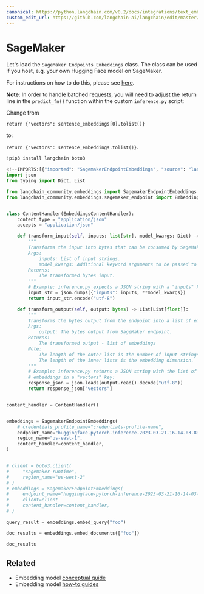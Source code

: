 ```yaml
---
canonical: https://python.langchain.com/v0.2/docs/integrations/text_embedding/sagemaker-endpoint/
custom_edit_url: https://github.com/langchain-ai/langchain/edit/master/docs/docs/integrations/text_embedding/sagemaker-endpoint.ipynb
---
```


# SageMaker

Let's load the `SageMaker Endpoints Embeddings` class. The class can be used if you host, e.g. your own Hugging Face model on SageMaker.

For instructions on how to do this, please see [here](https://www.philschmid.de/custom-inference-huggingface-sagemaker). 

**Note**: In order to handle batched requests, you will need to adjust the return line in the `predict_fn()` function within the custom `inference.py` script:

Change from

`return {"vectors": sentence_embeddings[0].tolist()}`

to:

`return {"vectors": sentence_embeddings.tolist()}`.

```python
!pip3 install langchain boto3
```

```python
<!--IMPORTS:[{"imported": "SagemakerEndpointEmbeddings", "source": "langchain_community.embeddings", "docs": "https://api.python.langchain.com/en/latest/embeddings/langchain_community.embeddings.sagemaker_endpoint.SagemakerEndpointEmbeddings.html", "title": "SageMaker"}, {"imported": "EmbeddingsContentHandler", "source": "langchain_community.embeddings.sagemaker_endpoint", "docs": "https://api.python.langchain.com/en/latest/embeddings/langchain_community.embeddings.sagemaker_endpoint.EmbeddingsContentHandler.html", "title": "SageMaker"}]-->
import json
from typing import Dict, List

from langchain_community.embeddings import SagemakerEndpointEmbeddings
from langchain_community.embeddings.sagemaker_endpoint import EmbeddingsContentHandler


class ContentHandler(EmbeddingsContentHandler):
    content_type = "application/json"
    accepts = "application/json"

    def transform_input(self, inputs: list[str], model_kwargs: Dict) -> bytes:
        """
        Transforms the input into bytes that can be consumed by SageMaker endpoint.
        Args:
            inputs: List of input strings.
            model_kwargs: Additional keyword arguments to be passed to the endpoint.
        Returns:
            The transformed bytes input.
        """
        # Example: inference.py expects a JSON string with a "inputs" key:
        input_str = json.dumps({"inputs": inputs, **model_kwargs})
        return input_str.encode("utf-8")

    def transform_output(self, output: bytes) -> List[List[float]]:
        """
        Transforms the bytes output from the endpoint into a list of embeddings.
        Args:
            output: The bytes output from SageMaker endpoint.
        Returns:
            The transformed output - list of embeddings
        Note:
            The length of the outer list is the number of input strings.
            The length of the inner lists is the embedding dimension.
        """
        # Example: inference.py returns a JSON string with the list of
        # embeddings in a "vectors" key:
        response_json = json.loads(output.read().decode("utf-8"))
        return response_json["vectors"]


content_handler = ContentHandler()


embeddings = SagemakerEndpointEmbeddings(
    # credentials_profile_name="credentials-profile-name",
    endpoint_name="huggingface-pytorch-inference-2023-03-21-16-14-03-834",
    region_name="us-east-1",
    content_handler=content_handler,
)


# client = boto3.client(
#     "sagemaker-runtime",
#     region_name="us-west-2"
# )
# embeddings = SagemakerEndpointEmbeddings(
#     endpoint_name="huggingface-pytorch-inference-2023-03-21-16-14-03-834",
#     client=client
#     content_handler=content_handler,
# )
```

```python
query_result = embeddings.embed_query("foo")
```

```python
doc_results = embeddings.embed_documents(["foo"])
```

```python
doc_results
```

## Related

- Embedding model [conceptual guide](/docs/concepts/#embedding-models)
- Embedding model [how-to guides](/docs/how_to/#embedding-models)